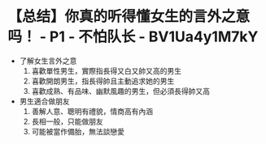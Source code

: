 # 【总结】你真的听得懂女生的言外之意吗！ - P1 - 不怕队长 - BV1Ua4y1M7kY

-   了解女生言外之意
    1.  喜歡單性男生，實際指長得又白又帥又高的男生
    2.  喜歡開朗男生，指長得帥且主動追求她的男生
    3.  喜歡成熟、有品味、幽默風趣的男生，但必須長得帥又高
-   男生適合做朋友
    1.  善解人意、聰明有禮貌，情商高有內涵
    2.  長相一般，只能做朋友
    3.  可能被當作備胎，無法談戀愛